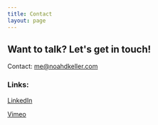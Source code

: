```yaml
---
title: Contact
layout: page
---
```


<h2>Want to talk? Let's get in touch!</h2>
<p> Contact: <a href="mailto:me@noahdkeller.com">me@noahdkeller.com</a> </p>

<h3>Links: </h3>
<p> <a href="https://www.linkedin.com/in/noahkeller/">LinkedIn</a> </p>

<p> <a href="https://vimeo.com/noahkeller">Vimeo</a> </p>
